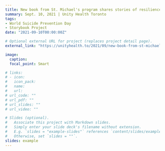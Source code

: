 ```yaml
---
title: New book from St. Michael's program shares stories of resilience and loss from suicide
summary: Sept. 10, 2021 | Unity Health Toronto
tags:
- World Suicide Prevention Day
- Storybook Project
date: "2021-09-10T00:00:00Z"

# Optional external URL for project (replaces project detail page).
external_link: "https://unityhealth.to/2021/09/new-book-from-st-michaels-program/"

image:
  caption:
  focal_point: Smart

# links:
# - icon: 
#   icon_pack: 
#   name: 
#   url: 
# url_code: ""
# url_pdf: ""
# url_slides: ""
# url_video: ""

# Slides (optional).
#   Associate this project with Markdown slides.
#   Simply enter your slide deck's filename without extension.
#   E.g. `slides = "example-slides"` references `content/slides/example-slides.md`.
#   Otherwise, set `slides = ""`.
slides: example
---
```



